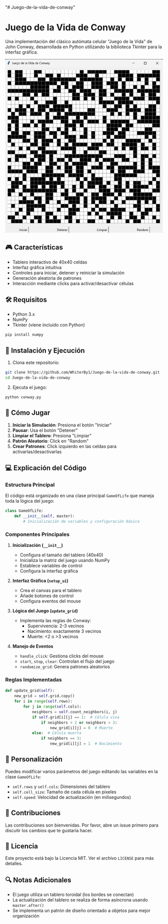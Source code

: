 "# Juego-de-la-vida-de-conway" 
# Juego de la Vida de Conway

Una implementación del clásico autómata celular "Juego de la Vida" de John Conway, desarrollada en Python utilizando la biblioteca Tkinter para la interfaz gráfica.

![Ejemplo del Juego de la Vida](/img/image.png)

## 🎮 Características

- Tablero interactivo de 40x40 celdas
- Interfaz gráfica intuitiva
- Controles para iniciar, detener y reiniciar la simulación
- Generación aleatoria de patrones
- Interacción mediante clicks para activar/desactivar células

## 🛠️ Requisitos

- Python 3.x
- NumPy
- Tkinter (viene incluido con Python)

```bash
pip install numpy
```

## 🚀 Instalación y Ejecución

1. Clona este repositorio:
```bash
git clone https://github.com/WhiterBy1/Juego-de-la-vida-de-conway.git
cd Juego-de-la-vida-de-conway
```

2. Ejecuta el juego:
```bash
python conway.py
```

## 📖 Cómo Jugar

1. **Iniciar la Simulación**: Presiona el botón "Iniciar"
2. **Pausar**: Usa el botón "Detener"
3. **Limpiar el Tablero**: Presiona "Limpiar"
4. **Patrón Aleatorio**: Click en "Random"
5. **Crear Patrones**: Click izquierdo en las celdas para activarlas/desactivarlas

## 💻 Explicación del Código

### Estructura Principal

El código está organizado en una clase principal `GameOfLife` que maneja toda la lógica del juego:

```python
class GameOfLife:
    def __init__(self, master):
        # Inicialización de variables y configuración básica
```

### Componentes Principales

1. **Inicialización (`__init__`)**
   - Configura el tamaño del tablero (40x40)
   - Inicializa la matriz del juego usando NumPy
   - Establece variables de control
   - Configura la interfaz gráfica

2. **Interfaz Gráfica (`setup_ui`)**
   - Crea el canvas para el tablero
   - Añade botones de control
   - Configura eventos del mouse

3. **Lógica del Juego (`update_grid`)**
   - Implementa las reglas de Conway:
     - Supervivencia: 2-3 vecinos
     - Nacimiento: exactamente 3 vecinos
     - Muerte: <2 o >3 vecinos

4. **Manejo de Eventos**
   - `handle_click`: Gestiona clicks del mouse
   - `start`, `stop`, `clear`: Controlan el flujo del juego
   - `randomize_grid`: Genera patrones aleatorios

### Reglas Implementadas

```python
def update_grid(self):
    new_grid = self.grid.copy()
    for i in range(self.rows):
        for j in range(self.cols):
            neighbors = self.count_neighbors(i, j)
            if self.grid[i][j] == 1:  # Célula viva
                if neighbors < 2 or neighbors > 3:
                    new_grid[i][j] = 0  # Muerte
            else:  # Célula muerta
                if neighbors == 3:
                    new_grid[i][j] = 1  # Nacimiento
```

## 🔧 Personalización

Puedes modificar varios parámetros del juego editando las variables en la clase `GameOfLife`:

- `self.rows` y `self.cols`: Dimensiones del tablero
- `self.cell_size`: Tamaño de cada célula en píxeles
- `self.speed`: Velocidad de actualización (en milisegundos)

## 🤝 Contribuciones

Las contribuciones son bienvenidas. Por favor, abre un issue primero para discutir los cambios que te gustaría hacer.

## 📄 Licencia

Este proyecto está bajo la Licencia MIT. Ver el archivo `LICENSE` para más detalles.



## 🔍 Notas Adicionales

- El juego utiliza un tablero toroidal (los bordes se conectan)
- La actualización del tablero se realiza de forma asíncrona usando `master.after()`
- Se implementa un patrón de diseño orientado a objetos para mejor organización